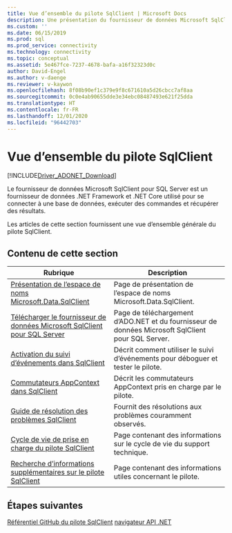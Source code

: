 ```yaml
---
title: Vue d’ensemble du pilote SqlClient | Microsoft Docs
description: Une présentation du fournisseur de données Microsoft SqlClient pour SQL Server.
ms.custom: ''
ms.date: 06/15/2019
ms.prod: sql
ms.prod_service: connectivity
ms.technology: connectivity
ms.topic: conceptual
ms.assetid: 5e467fce-7237-4678-bafa-a16f32323d0c
author: David-Engel
ms.author: v-daenge
ms.reviewer: v-kaywon
ms.openlocfilehash: 8f08b90ef1c379e9f8c671610a5d26cbcc7af8aa
ms.sourcegitcommit: 0c0e4ab90655dde3e34ebc08487493e621f25dda
ms.translationtype: HT
ms.contentlocale: fr-FR
ms.lasthandoff: 12/01/2020
ms.locfileid: "96442703"
---
```

# <a name="overview-of-the-sqlclient-driver"></a>Vue d’ensemble du pilote SqlClient

[!INCLUDE[Driver_ADONET_Download](../../includes/driver_adonet_download.md)]

 Le fournisseur de données Microsoft SqlClient pour SQL Server est un fournisseur de données .NET Framework et .NET Core utilisé pour se connecter à une base de données, exécuter des commandes et récupérer des résultats.

 Les articles de cette section fournissent une vue d’ensemble générale du pilote SqlClient.

## <a name="in-this-section"></a>Contenu de cette section

|Rubrique|Description|
|-----------|-----------------|
|[Présentation de l’espace de noms Microsoft.Data.SqlClient](introduction-microsoft-data-sqlclient-namespace.md)|Page de présentation de l’espace de noms Microsoft.Data.SqlClient.|
|[Télécharger le fournisseur de données Microsoft SqlClient pour SQL Server](download-microsoft-sqlclient-data-provider.md)|Page de téléchargement d’ADO.NET et du fournisseur de données Microsoft SqlClient pour SQL Server.|
|[Activation du suivi d’événements dans SqlClient](enable-eventsource-tracing.md)|Décrit comment utiliser le suivi d’événements pour déboguer et tester le pilote.|
|[Commutateurs AppContext dans SqlClient](appcontext-switches.md)|Décrit les commutateurs AppContext pris en charge par le pilote.|
|[Guide de résolution des problèmes SqlClient](sqlclient-troubleshooting-guide.md)|Fournit des résolutions aux problèmes couramment observés.|
|[Cycle de vie de prise en charge du pilote SqlClient](sqlclient-driver-support-lifecycle.md)|Page contenant des informations sur le cycle de vie du support technique.|
|[Recherche d’informations supplémentaires sur le pilote SqlClient](find-additional-sqlclient-driver-information.md)|Page contenant des informations utiles concernant le pilote.|

## <a name="next-steps"></a>Étapes suivantes
 [Référentiel GitHub du pilote SqlClient](https://github.com/dotnet/SqlClient) [navigateur API .NET](/dotnet/api/)
